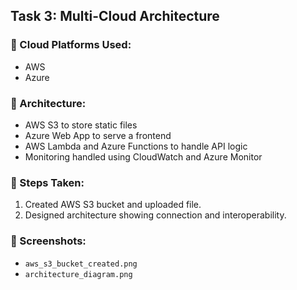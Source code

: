 
## Task 3: Multi-Cloud Architecture

### 🔧 Cloud Platforms Used:
- AWS
- Azure

### 🧱 Architecture:
- AWS S3 to store static files
- Azure Web App to serve a frontend
- AWS Lambda and Azure Functions to handle API logic
- Monitoring handled using CloudWatch and Azure Monitor

### 🧪 Steps Taken:
1. Created AWS S3 bucket and uploaded file.
2. Designed architecture showing connection and interoperability.

### 📸 Screenshots:
- `aws_s3_bucket_created.png`
- `architecture_diagram.png`

